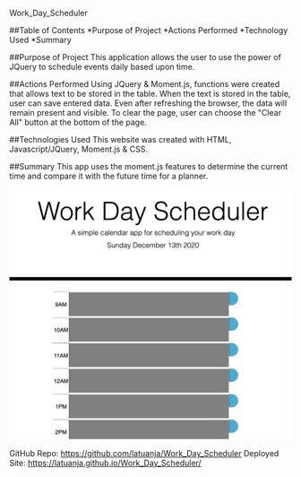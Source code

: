 Work_Day_Scheduler

##Table of Contents 
*Purpose of Project 
*Actions Performed 
*Technology Used 
*Summary

##Purpose of Project 
This application allows the user to use the power of JQuery to schedule events daily based upon time.  

##Actions Performed 
Using JQuery & Moment.js, functions were created that allows text to be stored in the table.  When the text is stored in the table, user can save entered data.  Even after refreshing the browser, the data will remain present and visible.  To clear the page, user can choose the "Clear All" button at the bottom of the page.

##Technologies Used 
This website was created with HTML, Javascript/JQuery, Moment.js & CSS.

##Summary 
This app uses the moment.js features to determine the current time and compare it with the future time for a planner.  

![](assets/Readme_Screenshot.png)

GitHub Repo: https://github.com/latuanja/Work_Day_Scheduler
Deployed Site: https://latuanja.github.io/Work_Day_Scheduler/
